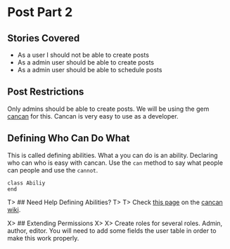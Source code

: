# Post Part 2

## Stories Covered
* As a user I should not be able to create posts
* As a admin user should be able to create posts
* As a admin user should be able to schedule posts

## Post Restrictions
Only admins should be able to create posts. We will be using the gem [cancan](https://github.com/ryanb/cancan) for this. Cancan is very easy to use as a developer.

## Defining Who Can Do What
This is called defining abilities. What a you can do is an ability. Declaring who can who is easy with cancan. Use the `can` method to say what people can people and use the `cannot`.

	class Abiliy
	end

T> ## Need Help Defining Abilities?
T>
T> Check [this page](https://github.com/ryanb/cancan/wiki/Defining-Abilities) on the [cancan wiki](https://github.com/ryanb/cancan/wiki/).

X> ## Extending Permissions
X>
X> Create roles for several roles. Admin, author, editor. You will need to add some fields the user table in order to make this work properly.